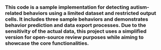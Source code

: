 ### This code is a sample implementation for detecting autism-related behaviors using a limited dataset and restricted output cells. It includes three sample behaviors and demonstrates behavior prediction and data export processes. Due to the sensitivity of the actual data, this project uses a simplified version for open-source review purposes while aiming to showcase the core functionalities.
